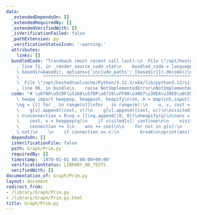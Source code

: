 ```yaml
---
data:
  _extendedDependsOn: []
  _extendedRequiredBy: []
  _extendedVerifiedWith: []
  _isVerificationFailed: false
  _pathExtension: py
  _verificationStatusIcon: ':warning:'
  attributes:
    links: []
  bundledCode: "Traceback (most recent call last):\n  File \"/opt/hostedtoolcache/Python/3.12.3/x64/lib/python3.12/site-packages/onlinejudge_verify/documentation/build.py\"\
    , line 71, in _render_source_code_stat\n    bundled_code = language.bundle(stat.path,\
    \ basedir=basedir, options={'include_paths': [basedir]}).decode()\n          \
    \         ^^^^^^^^^^^^^^^^^^^^^^^^^^^^^^^^^^^^^^^^^^^^^^^^^^^^^^^^^^^^^^^^^^^^^^^^^^^^^^^^^\n\
    \  File \"/opt/hostedtoolcache/Python/3.12.3/x64/lib/python3.12/site-packages/onlinejudge_verify/languages/python.py\"\
    , line 96, in bundle\n    raise NotImplementedError\nNotImplementedError\n"
  code: "# \u6700\u5C0F\u5168\u57DF\u6728\uFF08\u30D7\u30EA\u30E0\u6CD5\uFF09\nfrom\
    \ heapq import heappop, heappush, heapify\n\nn, m = map(int,input().split())\n\
    \ng = [[] for _ in range(n)]\nfor _ in range(m):\n    u, v, cost = map(int,input().split())\n\
    \    g[u].append((cost, v))\n    g[v].append((cost, u))\n\nvisited = [False] *\
    \ n\nconnection = 0\nq = []\nq.append((0, 0))\nheapify(q)\n\nans = 0\nwhile q:\n\
    \    cost, v = heappop(q)\n    if visited[v]: continue\n\n    visited[v] = True\n\
    \    connection += 1\n    ans += cost\n\n    for nxt in g[v]:\n        heappush(q,\
    \ nxt)\n    \n    if connection == n:\n        break\n\nprint(ans)"
  dependsOn: []
  isVerificationFile: false
  path: Graph/Prim.py
  requiredBy: []
  timestamp: '1970-01-01 00:00:00+00:00'
  verificationStatus: LIBRARY_NO_TESTS
  verifiedWith: []
documentation_of: Graph/Prim.py
layout: document
redirect_from:
- /library/Graph/Prim.py
- /library/Graph/Prim.py.html
title: Graph/Prim.py
---
```

